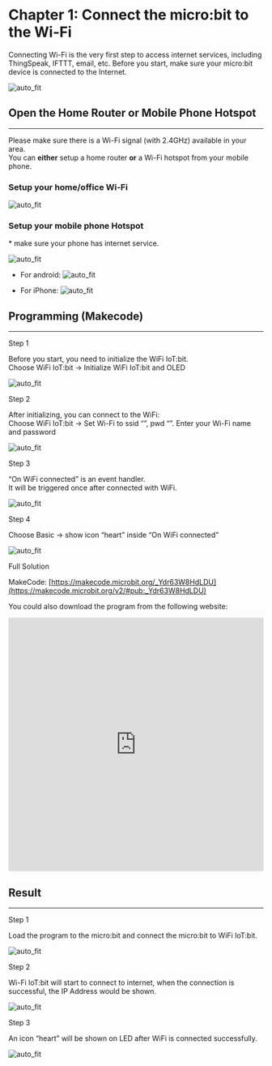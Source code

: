 # Chapter 1: Connect the micro:bit to the Wi-Fi

Connecting Wi-Fi is the very first step to access internet services, including ThingSpeak, IFTTT, email, etc. Before you start, make sure your micro:bit device is connected to the Internet.<BR><P>
![auto_fit](images/Ch1_01.png)

## Open the Home Router or Mobile Phone Hotspot
<HR>
Please make sure there is a Wi-Fi signal (with 2.4GHz) available in your area. <BR>
You can <B>either</B> setup a home router <B>or</B> a Wi-Fi hotspot from your mobile phone.<P>

### Setup your home/office Wi-Fi
![auto_fit](images/Ch1_02.png)<BR><P>

### Setup your mobile phone Hotspot
<span id="remarks">* make sure your phone has internet service.</span><BR><P>
![auto_fit](images/Ch1_03.png)<BR><P>

* For android:
![auto_fit](images/Ch1_03a.png)<BR><P>
* For iPhone:</span>
![auto_fit](images/Ch1_03b.png)<BR><P>


## Programming (Makecode)
<HR>

<span id="subtitle" >Step 1</span><BR><P>
Before you start, you need to initialize the WiFi IoT:bit.<BR>
Choose WiFi IoT:bit -> Initialize WiFi IoT:bit and OLED<BR><P>
![auto_fit](images/Ch1_04.png)<BR>
<P>

<span id="subtitle" >Step 2</span><BR><P>
After initializing, you can connect to the WiFi:<BR>
Choose WiFi IoT:bit -> Set Wi-Fi to ssid “”, pwd “”. Enter your Wi-Fi name and password<BR><P>
![auto_fit](images/Ch1_05.png)
<P>

<span id="subtitle" >Step 3</span><BR><P>
“On WiFi connected” is an event handler.<BR>
It will be triggered once after connected with WiFi.<BR><P>
![auto_fit](images/Ch1_06.png)
<P>

<span id="subtitle" >Step 4</span><BR><P>
Choose Basic -> show icon “heart” inside “On WiFi connected”<BR><P>
![auto_fit](images/Ch1_07.png)
<P>

<span id="subtitle">Full Solution<BR><P>
MakeCode: [https://makecode.microbit.org/_Ydr63W8HdLDU](https://makecode.microbit.org/v2/#pub:_Ydr63W8HdLDU)<BR><P>
You could also download the program from the following website:<BR>
<iframe src="https://makecode.microbit.org/v2/#pub:_Ydr63W8HdLDU" width="100%" height="500" frameborder="0"></iframe>
<BR><P>

## Result
<HR>

<span id="subtitle" >Step 1</span><BR><P>
Load the program to the micro:bit and connect the micro:bit to WiFi IoT:bit.<BR><P>
![auto_fit](images/Ch1_08.png)
<P>

<span id="subtitle" >Step 2</span><BR><P>
Wi-Fi IoT:bit will start to connect to internet, when the connection is successful, the IP Address would be shown.<BR><P>
![auto_fit](images/Ch1_09.png)
<P>

<span id="subtitle" >Step 3</span><BR><P>
An icon “heart” will be shown on LED after WiFi is connected successfully.<BR><P>
![auto_fit](images/Ch1_10.png)
<P>